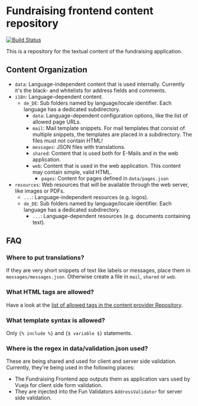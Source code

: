 # Fundraising frontend content repository

[![Build Status](https://travis-ci.org/wmde/fundraising-frontend-content.svg?branch=master)](https://travis-ci.org/wmde/fundraising-frontend-content)

This is a repository for the textual content of the fundraising application.

## Content Organization
* `data`: Language-independent content that is used internally. Currently it's the black- and whitelists for address fields and comments.
* `i18n`: Language-dependent content. 
	* `de_DE`: Sub folders named by language/locale identifier. Each language has a dedicated subdirectory.
		* `data`: Language-dependent configuration options, like the list of allowed page URLs.
		* `mail`: Mail template snippets. For mail templates that consist of multiple snippets, the templates are placed in a subdirectory. The files must not contain HTML!
		* `messages`: JSON files with translations.
		* `shared`: Content that is used both for E-Mails and in the web application.
		* `web`: Content that is used in the web application. This content may contain simple, valid HTML.
			* `pages`: Content for pages defined in `data/pages.json`
* `resources`: Web resources that will be available through the web server, like images or PDFs.
	* `...`: Language-independent resources (e.g. logos).
	* `de_DE`: Sub folders named by language/locale identifier. Each language has a dedicated subdirectory.
		* `...`: Language-dependent resources (e.g. documents containing text).

## FAQ

### Where to put translations?
If they are very short snippets of text like labels or messages, place them in `messages/messages.json`. Otherwise create a file in `mail`, `shared` or `web`.

### What HTML tags are allowed?
Have a look at the [list of allowed tags in the content provider Repository](https://github.com/wmde/fundraising-content-provider/blob/master/src/HtmlPurifier.php#L21-L28).

### What template syntax is allowed?
Only `{% include %}` and `{$ variable $}` statements.

### Where is the regex in data/validation.json used?
These are being shared and used for client and server side validation. Currently, they're being used in the following places:

* The Fundraising Frontend app outputs them as application vars used by Vuejs for client side form validation.
* They are injected into the Fun Validators `AddressValidator` for server side validation.